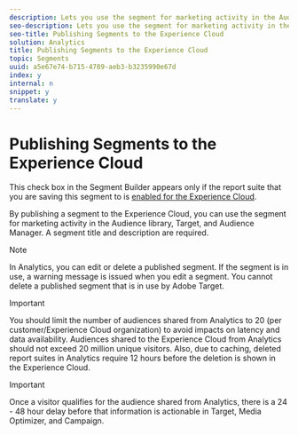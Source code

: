 ```yaml
---
description: Lets you use the segment for marketing activity in the Audience library, Target, and Audience Management.
seo-description: Lets you use the segment for marketing activity in the Audience library, Target, and Audience Management.
seo-title: Publishing Segments to the Experience Cloud
solution: Analytics
title: Publishing Segments to the Experience Cloud
topic: Segments
uuid: a5e67e74-b715-4789-aeb3-b3235990e67d
index: y
internal: n
snippet: y
translate: y
---
```


# Publishing Segments to the Experience Cloud

This check box in the Segment Builder appears only if the report suite that you are saving this segment to is [ enabled for the Experience Cloud](http://marketing.adobe.com/resources/help/en_US/mcloud/t_publish_audience_segment.html). 

By publishing a segment to the Experience Cloud, you can use the segment for marketing activity in the Audience library, Target, and Audience Manager. A segment title and description are required. 
>[!NOTE]
>
>In Analytics, you can edit or delete a published segment. If the segment is in use, a warning message is issued when you edit a segment. You cannot delete a published segment that is in use by Adobe Target.




>[!IMPORTANT]
>
>You should limit the number of audiences shared from Analytics to 20 (per customer/Experience Cloud organization) to avoid impacts on latency and data availability. Audiences shared to the Experience Cloud from Analytics should not exceed 20 million unique visitors. Also, due to caching, deleted report suites in Analytics require 12 hours before the deletion is shown in the Experience Cloud.




>[!IMPORTANT]
>
>Once a visitor qualifies for the audience shared from Analytics, there is a 24 - 48 hour delay before that information is actionable in Target, Media Optimizer, and Campaign.


